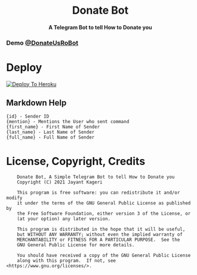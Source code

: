 <h1 align="center"><b>Donate Bot</b></h1>
<h4 align="center">A Telegram Bot to tell How to Donate you</h4>


### Demo [@DonateUsRoBot](https://t.me/DonateUsRobot)

# Deploy
[![Deploy To Heroku](https://www.herokucdn.com/deploy/button.svg)](https://heroku.com/deploy?template=https://github.com/jayantkageri/DonateBot)

## Markdown Help

```
{id} - Sender ID
{mention} - Mentions the User who sent command
{first_name} - First Name of Sender
{last_name} - Last Name of Sender
{full_name} - Full Name of Sender
```

# License, Copyright, Credits
```
    Donate Bot, A Simple Telegram Bot to tell How to Donate you
    Copyright (C) 2021 Jayant Kageri

    This program is free software: you can redistribute it and/or modify
    it under the terms of the GNU General Public License as published by
    the Free Software Foundation, either version 3 of the License, or
    (at your option) any later version.

    This program is distributed in the hope that it will be useful,
    but WITHOUT ANY WARRANTY; without even the implied warranty of
    MERCHANTABILITY or FITNESS FOR A PARTICULAR PURPOSE.  See the
    GNU General Public License for more details.

    You should have received a copy of the GNU General Public License
    along with this program.  If not, see <https://www.gnu.org/licenses/>.
```
